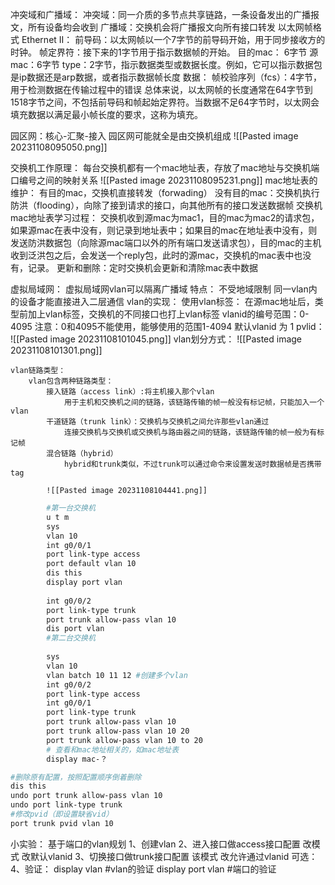 冲突域和广播域：
	冲突域：同一介质的多节点共享链路，一条设备发出的广播报文，所有设备均会收到
	广播域：交换机会将广播报文向所有接口转发
以太网帧格式
	Ethernet II：
		前导码：以太网帧以一个7字节的前导码开始，用于同步接收方的时钟。
		帧定界符：接下来的1字节用于指示数据帧的开始。
		目的mac： 6字节
		源mac：6字节
		type：2字节，指示数据类型或数据长度。例如，它可以指示数据包是ip数据还是arp数据，或者指示数据帧长度
		数据：
		帧校验序列（fcs）：4字节，用于检测数据在传输过程中的错误
	总体来说，以太网帧的长度通常在64字节到1518字节之间，不包括前导码和帧起始定界符。当数据不足64字节时，以太网会填充数据以满足最小帧长度的要求，这称为填充。

园区网：核心-汇聚-接入
园区网可能就全是由交换机组成
![[Pasted image 20231108095050.png]]

交换机工作原理：
	每台交换机都有一个mac地址表，存放了mac地址与交换机端口编号之间的映射关系
	![[Pasted image 20231108095231.png]]
	mac地址表的维护：
		有目的mac，交换机直接转发（forwading）
		没有目的mac：交换机执行防洪（flooding），向除了接到请求的接口，向其他所有的接口发送数据帧
	交换机mac地址表学习过程：
	交换机收到源mac为mac1，目的mac为mac2的请求包，如果源mac在表中没有，则记录到地址表中；如果目的mac在地址表中没有，则发送防洪数据包（向除源mac端口以外的所有端口发送请求包），目的mac的主机收到泛洪包之后，会发送一个reply包，此时的源mac，交换机的mac表中也没有，记录。
	更新和删除：定时交换机会更新和清除mac表中数据


虚拟局域网：
	虚拟局域网vlan可以隔离广播域
	特点：
		不受地域限制
		同一vlan内的设备才能直接进入二层通信
	vlan的实现：
		使用vlan标签：
			在源mac地址后，类型前加上vlan标签，交换机的不同接口也打上vlan标签
			vlanid的编号范围：0-4095 
			注意：0和4095不能使用，能够使用的范围1-4094
					默认vlanid 为 1 
			pvlid：
			![[Pasted image 20231108101045.png]]
		vlan划分方式：
		![[Pasted image 20231108101301.png]]

	vlan链路类型：
		vlan包含两种链路类型：
			接入链路（access link）:将主机接入那个vlan
				用于主机和交换机之间的链路，该链路传输的帧一般没有标记帧，只能加入一个vlan
			干道链路（trunk link）：交换机与交换机之间允许那些vlan通过
				连接交换机与交换机或交换机与路由器之间的链路，该链路传输的帧一般为有标记帧
			混合链路（hybrid）
				hybrid和trunk类似，不过trunk可以通过命令来设置发送时数据帧是否携带tag
			
			![[Pasted image 20231108104441.png]]

```bash
		#第一台交换机
		u t m
		sys
		vlan 10
		int g0/0/1
		port link-type access
		port default vlan 10
		dis this
		display port vlan
		
		int g0/0/2
		port link-type trunk
		port trunk allow-pass vlan 10
		dis port vlan
		#第二台交换机
		
		sys 
		vlan 10
		vlan batch 10 11 12 #创建多个vlan
		int g0/0/2
		port link-type access
		int g0/0/1
		port link-type trunk
		port trunk allow-pass vlan 10
		port trunk allow-pass vlan 10 20
		port trunk allow-pass vlan 10 to 20
		# 查看和mac地址相关的，如mac地址表
		display mac-？
```
```bash
#删除原有配置，按照配置顺序倒着删除
dis this
undo port trunk allow-pass vlan 10
undo port link-type trunk
#修改pvid（即设置缺省vid）
port trunk pvid vlan 10
```
小实验：
	基于端口的vlan规划
		1、创建vlan
		2、进入接口做access接口配置
				改模式 改默认vlanid
		3、切换接口做trunk接口配置
				该模式 改允许通过vlanid
				可选：
		4、验证：
		display vlan #vlan的验证
		display port vlan #端口的验证